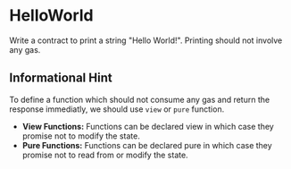 # HelloWorld

Write a contract to print a string "Hello World!". Printing should not involve any gas.

## Informational Hint
To define a function which should not consume any gas and return the response immediatly, we should use `view` or `pure` function.

* <b>View Functions:</b> Functions can be declared view in which case they promise not to modify the state.
* <b>Pure Functions:</b> Functions can be declared pure in which case they promise not to read from or modify the state.